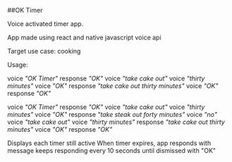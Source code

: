 ##OK Timer

Voice activated timer app.

App made using react and native javascript voice api

Target use case: cooking

Usage:

voice _"OK Timer"_
response _"OK"_
voice _"take cake out"_
voice _"thirty minutes"_
voice _"OK"_
response _"take cake out thirty minutes"_
voice _"OK"_
response _"OK"_

voice _"OK Timer"_
response _"OK"_
voice _"take cake out"_
voice _"thirty minutes"_
voice _"OK"_
response _"take steak out forty minutes"_
voice _"no"_
voice _"take cake out"_
voice _"thirty minutes"_
response _"take cake out thirty minutes"_
voice _"OK"_
response _"OK"_

Displays each timer still active
When timer expires, app responds with message 
keeps responding every 10 seconds until dismissed with
"OK"
